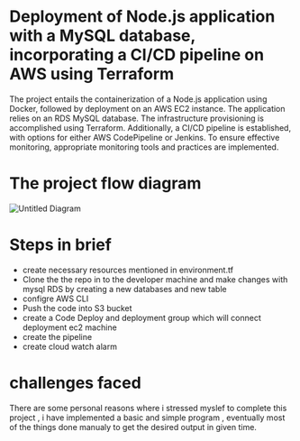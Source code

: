 # Deployment of Node.js application with a MySQL database, incorporating a CI/CD pipeline on AWS using Terraform
The project entails the containerization of a Node.js application using Docker, followed by deployment on an AWS EC2 instance. The application relies on an RDS MySQL database. The infrastructure provisioning is accomplished using Terraform. Additionally, a CI/CD pipeline is established, with options for either AWS CodePipeline or Jenkins. To ensure effective monitoring, appropriate monitoring tools and practices are implemented.
# The project flow diagram 

![Untitled Diagram](https://github.com/Lourdez/Terraform-IAC-HCL/assets/54675124/2ea188da-e53d-4638-9604-4c72a7e5d1a2)

# Steps in brief
+ create necessary resources mentioned in environment.tf
+ Clone the the repo in to the developer machine and make changes with mysql RDS by creating a new databases and new table
+ configre AWS CLI
+ Push the code into S3 bucket
+ create a Code Deploy and deployment group which will connect deployment ec2 machine
+ create the pipeline 
+ create cloud watch alarm

# challenges faced
There are some personal reasons where i stressed myslef to complete this project , i have implemented a basic and simple program , eventually most of the things done manualy to get the desired output in given time.
